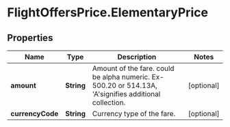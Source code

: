# FlightOffersPrice.ElementaryPrice

## Properties

Name | Type | Description | Notes
------------ | ------------- | ------------- | -------------
**amount** | **String** | Amount of the fare. could be alpha numeric. Ex- 500.20 or 514.13A, &#39;A&#39;signifies additional collection. | [optional] 
**currencyCode** | **String** | Currency type of the fare. | [optional] 


